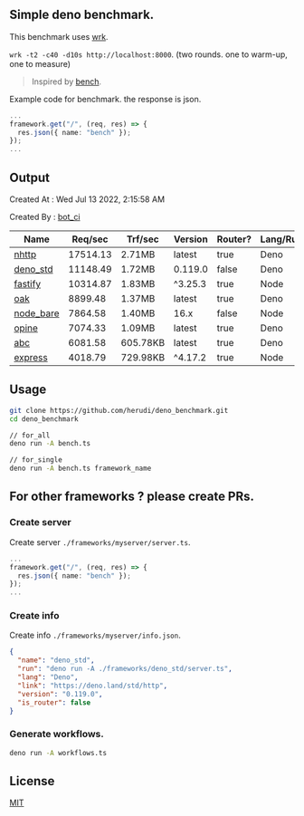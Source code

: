 ## Simple deno benchmark.
This benchmark uses [wrk](https://github.com/wg/wrk).

`wrk -t2 -c40 -d10s http://localhost:8000`. (two rounds. one to warm-up, one to measure)

> Inspired by [bench](https://github.com/denosaurs/bench).

Example code for benchmark. the response is json.
```ts
...
framework.get("/", (req, res) => {
  res.json({ name: "bench" });
});
...
```

## Output
Created At : Wed Jul 13 2022, 2:15:58 AM

Created By : [bot_ci](https://github.com/herudi/deno_benchmarks/commits?author=github-actions%5Bbot%5D)

|Name|Req/sec|Trf/sec|Version|Router?|Lang/Runtime|
|----|----|----|----|----|----|
|[nhttp](https://github.com/nhttp/nhttp)|17514.13|2.71MB|latest|true|Deno|
|[deno_std](https://deno.land/std/http)|11148.49|1.72MB|0.119.0|false|Deno|
|[fastify](https://github.com/fastify/fastify)|10314.87|1.83MB|^3.25.3|true|Node|
|[oak](https://github.com/oakserver/oak)|8899.48|1.37MB|latest|true|Deno|
|[node_bare](https://nodejs.org)|7864.58|1.40MB|16.x|false|Node|
|[opine](https://github.com/cmorten/opine)|7074.33|1.09MB|latest|true|Deno|
|[abc](https://deno.land/x/abc)|6081.58|605.78KB|latest|true|Deno|
|[express](https://github.com/expressjs/express)|4018.79|729.98KB|^4.17.2|true|Node|


## Usage
```bash
git clone https://github.com/herudi/deno_benchmark.git
cd deno_benchmark

// for_all
deno run -A bench.ts

// for_single
deno run -A bench.ts framework_name
```
## For other frameworks ? please create PRs.
### Create server
Create server `./frameworks/myserver/server.ts`.
```ts
...
framework.get("/", (req, res) => {
  res.json({ name: "bench" });
});
...
```
### Create info
Create info `./frameworks/myserver/info.json`.
```json
{
  "name": "deno_std",
  "run": "deno run -A ./frameworks/deno_std/server.ts",
  "lang": "Deno",
  "link": "https://deno.land/std/http",
  "version": "0.119.0",
  "is_router": false
}
```
### Generate workflows.
```bash
deno run -A workflows.ts
```
## License

[MIT](LICENSE)


